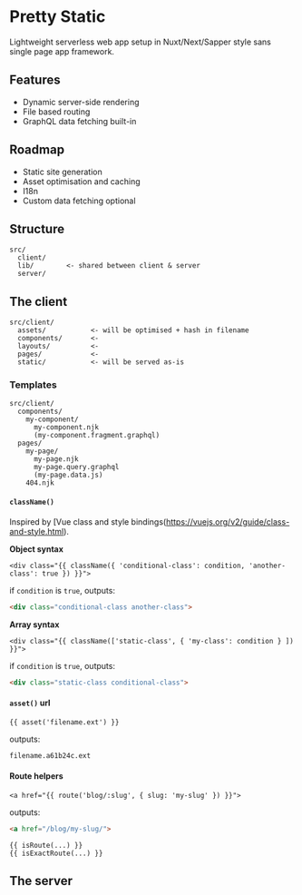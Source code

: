 # Pretty Static

Lightweight serverless web app setup in Nuxt/Next/Sapper style sans single page app framework.

## Features

* Dynamic server-side rendering
* File based routing
* GraphQL data fetching built-in

## Roadmap

* Static site generation
* Asset optimisation and caching
* I18n
* Custom data fetching optional

## Structure

```
src/
  client/
  lib/        <- shared between client & server
  server/
```

## The client

```
src/client/
  assets/           <- will be optimised + hash in filename
  components/       <-
  layouts/          <-
  pages/            <-
  static/           <- will be served as-is
```

### Templates

```
src/client/
  components/
    my-component/
      my-component.njk
      (my-component.fragment.graphql)
  pages/
    my-page/
      my-page.njk
      my-page.query.graphql
      (my-page.data.js)
    404.njk
```

#### `className()`

Inspired by [Vue class and style bindings(https://vuejs.org/v2/guide/class-and-style.html).

**Object syntax**
```njk
<div class="{{ className({ 'conditional-class': condition, 'another-class': true }) }}">
```
if `condition` is `true`, outputs:
```html
<div class="conditional-class another-class">
```

**Array syntax**
```njk
<div class="{{ className(['static-class', { 'my-class': condition } ]) }}">
```
if `condition` is `true`, outputs:
```html
<div class="static-class conditional-class">
```


#### `asset()` url

```njk
{{ asset('filename.ext') }}
```
outputs:
```html
filename.a61b24c.ext
```

#### Route helpers

```njk
<a href="{{ route('blog/:slug', { slug: 'my-slug' }) }}">
```
outputs:
```html
<a href="/blog/my-slug/">
```

```
{{ isRoute(...) }}
{{ isExactRoute(...) }}
```

## The server

```
```